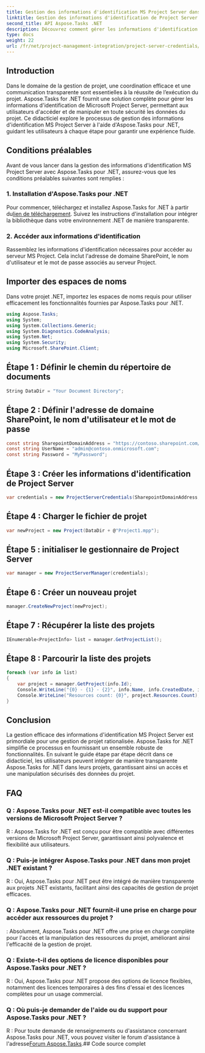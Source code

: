 ```yaml
---
title: Gestion des informations d'identification MS Project Server dans Aspose.Tasks
linktitle: Gestion des informations d'identification de Project Server dans Aspose.Tasks
second_title: API Aspose.Tasks .NET
description: Découvrez comment gérer les informations d'identification MS Project Server de manière transparente avec Aspose.Tasks pour .NET. Améliorer l’efficacité de la gestion de projet.
type: docs
weight: 22
url: /fr/net/project-management-integration/project-server-credentials/
---
```

## Introduction
Dans le domaine de la gestion de projet, une coordination efficace et une communication transparente sont essentielles à la réussite de l’exécution du projet. Aspose.Tasks for .NET fournit une solution complète pour gérer les informations d'identification de Microsoft Project Server, permettant aux utilisateurs d'accéder et de manipuler en toute sécurité les données du projet. Ce didacticiel explore le processus de gestion des informations d'identification MS Project Server à l'aide d'Aspose.Tasks pour .NET, guidant les utilisateurs à chaque étape pour garantir une expérience fluide.
## Conditions préalables
Avant de vous lancer dans la gestion des informations d'identification MS Project Server avec Aspose.Tasks pour .NET, assurez-vous que les conditions préalables suivantes sont remplies :
### 1. Installation d'Aspose.Tasks pour .NET
 Pour commencer, téléchargez et installez Aspose.Tasks for .NET à partir du[lien de téléchargement](https://releases.aspose.com/tasks/net/). Suivez les instructions d'installation pour intégrer la bibliothèque dans votre environnement .NET de manière transparente.
### 2. Accéder aux informations d'identification
Rassemblez les informations d'identification nécessaires pour accéder au serveur MS Project. Cela inclut l'adresse de domaine SharePoint, le nom d'utilisateur et le mot de passe associés au serveur Project.

## Importer des espaces de noms
Dans votre projet .NET, importez les espaces de noms requis pour utiliser efficacement les fonctionnalités fournies par Aspose.Tasks pour .NET.

```csharp
using Aspose.Tasks;
using System;
using System.Collections.Generic;
using System.Diagnostics.CodeAnalysis;
using System.Net;
using System.Security;
using Microsoft.SharePoint.Client;

```

## Étape 1 : Définir le chemin du répertoire de documents
```csharp
String DataDir = "Your Document Directory";
```
## Étape 2 : Définir l'adresse de domaine SharePoint, le nom d'utilisateur et le mot de passe
```csharp
const string SharepointDomainAddress = "https://contoso.sharepoint.com/sites/pwa" ;
const string UserName = "admin@contoso.onmicrosoft.com";
const string Password = "MyPassword";
```
## Étape 3 : Créer les informations d'identification de Project Server
```csharp
var credentials = new ProjectServerCredentials(SharepointDomainAddress, UserName, Password);
```
## Étape 4 : Charger le fichier de projet
```csharp
var newProject = new Project(DataDir + @"Project1.mpp");
```
## Étape 5 : initialiser le gestionnaire de Project Server
```csharp
var manager = new ProjectServerManager(credentials);
```
## Étape 6 : Créer un nouveau projet
```csharp
manager.CreateNewProject(newProject);
```
## Étape 7 : Récupérer la liste des projets
```csharp
IEnumerable<ProjectInfo> list = manager.GetProjectList();
```
## Étape 8 : Parcourir la liste des projets
```csharp
foreach (var info in list)
{
    var project = manager.GetProject(info.Id);
    Console.WriteLine("{0} - {1} - {2}", info.Name, info.CreatedDate, info.LastSavedDate);
    Console.WriteLine("Resources count: {0}", project.Resources.Count);
}
```

## Conclusion
La gestion efficace des informations d'identification MS Project Server est primordiale pour une gestion de projet rationalisée. Aspose.Tasks for .NET simplifie ce processus en fournissant un ensemble robuste de fonctionnalités. En suivant le guide étape par étape décrit dans ce didacticiel, les utilisateurs peuvent intégrer de manière transparente Aspose.Tasks for .NET dans leurs projets, garantissant ainsi un accès et une manipulation sécurisés des données du projet.
## FAQ
### Q : Aspose.Tasks pour .NET est-il compatible avec toutes les versions de Microsoft Project Server ?
R : Aspose.Tasks for .NET est conçu pour être compatible avec différentes versions de Microsoft Project Server, garantissant ainsi polyvalence et flexibilité aux utilisateurs.
### Q : Puis-je intégrer Aspose.Tasks pour .NET dans mon projet .NET existant ?
R : Oui, Aspose.Tasks pour .NET peut être intégré de manière transparente aux projets .NET existants, facilitant ainsi des capacités de gestion de projet efficaces.
### Q : Aspose.Tasks pour .NET fournit-il une prise en charge pour accéder aux ressources du projet ?
: Absolument, Aspose.Tasks pour .NET offre une prise en charge complète pour l'accès et la manipulation des ressources du projet, améliorant ainsi l'efficacité de la gestion de projet.
### Q : Existe-t-il des options de licence disponibles pour Aspose.Tasks pour .NET ?
R : Oui, Aspose.Tasks pour .NET propose des options de licence flexibles, notamment des licences temporaires à des fins d'essai et des licences complètes pour un usage commercial.
### Q : Où puis-je demander de l'aide ou du support pour Aspose.Tasks pour .NET ?
 R : Pour toute demande de renseignements ou d'assistance concernant Aspose.Tasks pour .NET, vous pouvez visiter le forum d'assistance à l'adresse[Forum Aspose.Tasks](https://forum.aspose.com/c/tasks/15).## Code source complet